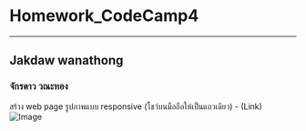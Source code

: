 # Homework_CodeCamp4 
--- 
## Jakdaw wanathong  
### จักรดาว วณะทอง  

สร้าง web page รูปภาพแบบ responsive (โชว์บนมือถือให้เป็นแถวเดียว) - (Link)
![Image](https://lh3.googleusercontent.com/tA_AngyNQdXNcnHnzKNT_yygpQRkV87GDnuq-FUxpSFuz_-iEcXWBvNKLsqwAXlIxC6COol0_NY-F1y2dB9PlEVIil_sad6TlTg86g8RLZkRYCf5ZPLh3IVmIkTDG3pbkTdVxK8C)
